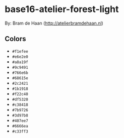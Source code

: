 # base16-atelier-forest-light

By: Bram de Haan (http://atelierbramdehaan.nl)

## Colors

* `#f1efee`
* `#e6e2e0`
* `#a8a19f`
* `#9c9491`
* `#766e6b`
* `#68615e`
* `#2c2421`
* `#1b1918`
* `#f22c40`
* `#df5320`
* `#c38418`
* `#7b9726`
* `#3d97b8`
* `#407ee7`
* `#6666ea`
* `#c33ff3`
